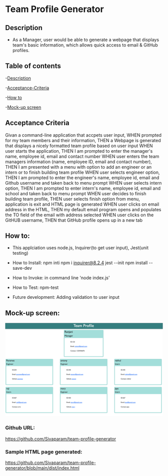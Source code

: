 # Team Profile Generator

## Description
* As a Manager, user would be able to generate a webpage that displays team's basic information, which allows quick access to email & GitHub profiles.

## Table of contents

-[Description](#description)

-[Acceptance-Criteria](#acceptance-criteria)

-[How to](#how-to)

-[Mock-up screen](#mock-up-screen)

## Acceptance Criteria 

Givan a command-line application that accpets user input, 
WHEN prompted for my team members and their information, THEN a Webpage is generated that displays a nicely formatted team profile based on user input
WHEN user starts the application, THEN I am prompted to enter the manager's name, employee id, email and contact number
WHEN user enters the team managers information (name, employee ID, email and contact number), THEN I am presented with a menu with option to add an engineer or an intern or to finish building team profile
WHEN user selects engineer option, THEN I am prompted to enter the engineer's name, employee id, email and Github username and taken back to menu prompt
WHEN user selects intern option, THEN I am prompted to enter intern's name, employee id, email and school and taken back to menu prompt
WHEN user decides to finish building team profile, THEN user selects finish option from menu, application is exit and HTML page is generated
WHEN user clicks on email address in the HTML, THEN my default email program opens and populates the TO field of the email with address selected
WHEN user clicks on the GitHUB username, THEN that GitHub profile opens up in a new tab


## How to:

* This applciation uses node.js, Inquirer(to get user input), Jest(unit testing)

* How to Install: 
npm inti
npm i inquirer@8.2.4
jest --init
npm install --save-dev 

* How to Invoke: in command line 'node index.js'

* How to Test: npm-test

* Future development: Adding validation to user input


## Mock-up screen:

![alt text](./src/image1.png)

### Github URL: 
https://github.com/Sivaparam/team-profile-generator


### Sample HTML page generated:
https://github.com/Sivaparam/team-profile-generator/blob/main/dist/index.html




